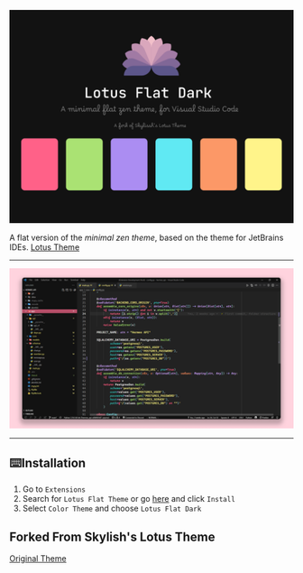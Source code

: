 ![Lotus Logo](https://github.com/alewtschuk/lotus-flat-theme-vscode/blob/main/assets/card.png?raw=true)

A flat version of the _minimal zen theme_, based on the theme for JetBrains IDEs. [Lotus Theme](https://plugins.jetbrains.com/plugin/14369-lotus-theme)

---

![Dark Screenshot](https://raw.githubusercontent.com/SkyLissh/lotus-theme-vscode/main/assets/screenshot-dark.png)

---

## ⌨️Installation

1. Go to `Extensions`
2. Search for `Lotus Flat Theme` or go [here](https://marketplace.visualstudio.com/items?itemName=SkyLiss.lotus-theme) and click `Install`
3. Select `Color Theme` and choose `Lotus Flat Dark`

## Forked From Skylish's Lotus Theme
[Original Theme](https://github.com/SkyLissh/lotus-theme-vscode)